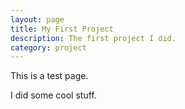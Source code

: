 ```yaml
---
layout: page
title: My First Project
description: The first project I did.
category: project
---
```

This is a test page.

I did some cool stuff.
